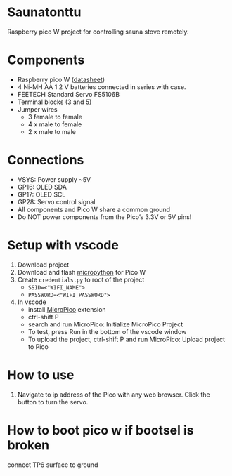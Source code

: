 # Saunatonttu

Raspberry pico W project for controlling sauna stove remotely.

# Components

- Raspberry pico W ([datasheet](https://datasheets.raspberrypi.com/picow/pico-w-datasheet.pdf))
- 4 Ni-MH AA 1.2 V batteries connected in series with case.
- FEETECH Standard Servo FS5106B
- Terminal blocks (3 and 5)
- Jumper wires
    - 3 female to female
    - 4 x male to female
    - 2 x male to male

# Connections

- VSYS: Power supply ~5V
- GP16: OLED SDA
- GP17: OLED SCL
- GP28: Servo control signal
- All components and Pico W share a common ground
- Do NOT power components from the Pico’s 3.3V or 5V pins!


# Setup with vscode

1. Download project
3. Download and flash [micropython](https://micropython.org/download/RPI_PICO_W/) for Pico W 
4. Create `credentials.py` to root of the project
    - `SSID=<"WIFI_NAME">`
    - `PASSWORD=<"WIFI_PASSWORD">`
6. In vscode
    - install [MicroPico](https://marketplace.visualstudio.com/items?itemName=paulober.pico-w-go) extension
    - ctrl-shift P
    - search and run MicroPico: Initialize MicroPico Project
    - To test, press Run in the bottom of the vscode window
    - To upload the project, ctrl-shift P and run MicroPico: Upload project to Pico

# How to use

1. Navigate to ip address of the Pico with any web browser. Click the button to turn the servo.

# How to boot pico w if bootsel is broken

connect TP6 surface to ground